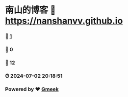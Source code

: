 # 南山的博客 :link: https://nanshanvv.github.io 
### :page_facing_up: [1](https://nanshanvv.github.io/tag.html) 
### :speech_balloon: 0 
### :hibiscus: 12 
### :alarm_clock: 2024-07-02 20:18:51 
### Powered by :heart: [Gmeek](https://github.com/Meekdai/Gmeek)
